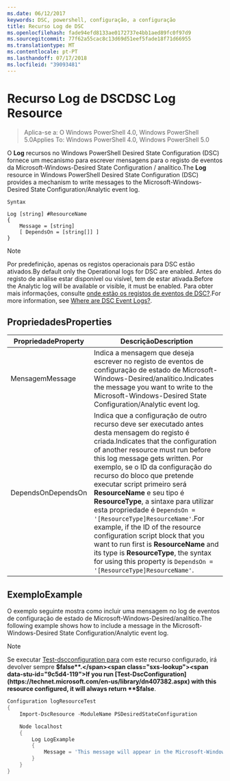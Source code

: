```yaml
---
ms.date: 06/12/2017
keywords: DSC, powershell, configuração, a configuração
title: Recurso Log de DSC
ms.openlocfilehash: fade94efd8133ae0172737e4bb1aed89fc0f97d9
ms.sourcegitcommit: 77f62a55cac8c13d69d51eef5fade18f71d66955
ms.translationtype: MT
ms.contentlocale: pt-PT
ms.lasthandoff: 07/17/2018
ms.locfileid: "39093481"
---
```

# <a name="dsc-log-resource"></a><span data-ttu-id="9c5d4-103">Recurso Log de DSC</span><span class="sxs-lookup"><span data-stu-id="9c5d4-103">DSC Log Resource</span></span>

> <span data-ttu-id="9c5d4-104">Aplica-se a: O Windows PowerShell 4.0, Windows PowerShell 5.0</span><span class="sxs-lookup"><span data-stu-id="9c5d4-104">Applies To: Windows PowerShell 4.0, Windows PowerShell 5.0</span></span>

<span data-ttu-id="9c5d4-105">O __Log__ recursos no Windows PowerShell Desired State Configuration (DSC) fornece um mecanismo para escrever mensagens para o registo de eventos da Microsoft-Windows-Desired State Configuration / analítico.</span><span class="sxs-lookup"><span data-stu-id="9c5d4-105">The __Log__ resource in Windows PowerShell Desired State Configuration (DSC) provides a mechanism to write messages to the Microsoft-Windows-Desired State Configuration/Analytic event log.</span></span>

```
Syntax

Log [string] #ResourceName
{
    Message = [string]
    [ DependsOn = [string[]] ]
}
```

> [!NOTE]
> <span data-ttu-id="9c5d4-106">Por predefinição, apenas os registos operacionais para DSC estão ativados.</span><span class="sxs-lookup"><span data-stu-id="9c5d4-106">By default only the Operational logs for DSC are enabled.</span></span> <span data-ttu-id="9c5d4-107">Antes do registo de análise estar disponível ou visível, tem de estar ativada.</span><span class="sxs-lookup"><span data-stu-id="9c5d4-107">Before the Analytic log will be available or visible, it must be enabled.</span></span> <span data-ttu-id="9c5d4-108">Para obter mais informações, consulte [onde estão os registos de eventos de DSC?](https://msdn.microsoft.com/en-us/powershell/dsc/troubleshooting#where-are-dsc-event-logs).</span><span class="sxs-lookup"><span data-stu-id="9c5d4-108">For more information, see [Where are DSC Event Logs?](https://msdn.microsoft.com/en-us/powershell/dsc/troubleshooting#where-are-dsc-event-logs).</span></span>

## <a name="properties"></a><span data-ttu-id="9c5d4-109">Propriedades</span><span class="sxs-lookup"><span data-stu-id="9c5d4-109">Properties</span></span>

|  <span data-ttu-id="9c5d4-110">Propriedade</span><span class="sxs-lookup"><span data-stu-id="9c5d4-110">Property</span></span>  |  <span data-ttu-id="9c5d4-111">Descrição</span><span class="sxs-lookup"><span data-stu-id="9c5d4-111">Description</span></span>   |
|---|---|
| <span data-ttu-id="9c5d4-112">Mensagem</span><span class="sxs-lookup"><span data-stu-id="9c5d4-112">Message</span></span>| <span data-ttu-id="9c5d4-113">Indica a mensagem que deseja escrever no registo de eventos de configuração de estado de Microsoft-Windows-Desired/analítico.</span><span class="sxs-lookup"><span data-stu-id="9c5d4-113">Indicates the message you want to write to the Microsoft-Windows-Desired State Configuration/Analytic event log.</span></span>|
| <span data-ttu-id="9c5d4-114">DependsOn</span><span class="sxs-lookup"><span data-stu-id="9c5d4-114">DependsOn</span></span> | <span data-ttu-id="9c5d4-115">Indica que a configuração de outro recurso deve ser executado antes desta mensagem do registo é criada.</span><span class="sxs-lookup"><span data-stu-id="9c5d4-115">Indicates that the configuration of another resource must run before this log message gets written.</span></span> <span data-ttu-id="9c5d4-116">Por exemplo, se o ID da configuração do recurso do bloco que pretende executar script primeiro será __ResourceName__ e seu tipo é __ResourceType__, a sintaxe para utilizar esta propriedade é `DependsOn = '[ResourceType]ResourceName'`.</span><span class="sxs-lookup"><span data-stu-id="9c5d4-116">For example, if the ID of the resource configuration script block that you want to run first is __ResourceName__ and its type is __ResourceType__, the syntax for using this property is `DependsOn = '[ResourceType]ResourceName'`.</span></span>|

## <a name="example"></a><span data-ttu-id="9c5d4-117">Exemplo</span><span class="sxs-lookup"><span data-stu-id="9c5d4-117">Example</span></span>

<span data-ttu-id="9c5d4-118">O exemplo seguinte mostra como incluir uma mensagem no log de eventos de configuração de estado de Microsoft-Windows-Desired/analítico.</span><span class="sxs-lookup"><span data-stu-id="9c5d4-118">The following example shows how to include a message in the Microsoft-Windows-Desired State Configuration/Analytic event log.</span></span>

> [!NOTE]
> <span data-ttu-id="9c5d4-119">Se executar [Test-dscconfiguration para](https://technet.microsoft.com/en-us/library/dn407382.aspx) com este recurso configurado, irá devolver sempre **$false**.</span><span class="sxs-lookup"><span data-stu-id="9c5d4-119">If you run [Test-DscConfiguration](https://technet.microsoft.com/en-us/library/dn407382.aspx) with this resource configured, it will always return **$false**.</span></span>

```powershell
Configuration logResourceTest
{
    Import-DscResource -ModuleName PSDesiredStateConfiguration

    Node localhost
    {
        Log LogExample
        {
            Message = 'This message will appear in the Microsoft-Windows-Desired State Configuration/Analytic event log.'
        }
    }
}
```